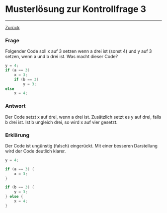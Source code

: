 # Musterlösung zur Kontrollfrage 3
---
[Zurück](README.md)

### Frage
Folgender Code soll x auf 3 setzen wenn a drei ist (sonst 4) und y auf 3
setzen, wenn a und b drei ist. Was macht dieser Code?
```c
y = 4;
if (a == 3)
	x = 3;
	if (b == 3)
		y = 3;
else
    x = 4;
```

### Antwort
Der Code setzt x auf drei, wenn a drei ist. Zusätzlich setzt es y auf drei,
falls b drei ist. Ist b ungleich drei, so wird x auf vier gesetzt.

### Erklärung
Der Code ist ungünstig (falsch) eingerückt. Mit einer besseren Darstellung
wird der Code deutlich klarer.
```c
y = 4;

if (a == 3) {
	x = 3;
}

if (b == 3) {
	y = 3;
} else {
	x = 4;
}
```
